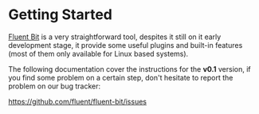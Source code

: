 # Getting Started

[Fluent Bit](http://fluentbit.io) is a very straightforward tool, despites it still on it early development stage, it provide some useful plugins and built-in features (most of them only available for Linux based systems).

The following documentation cover the instructions for the __v0.1__ version, if you find some problem on a certain step, don't hesitate to report the problem on our bug tracker:

https://github.com/fluent/fluent-bit/issues
